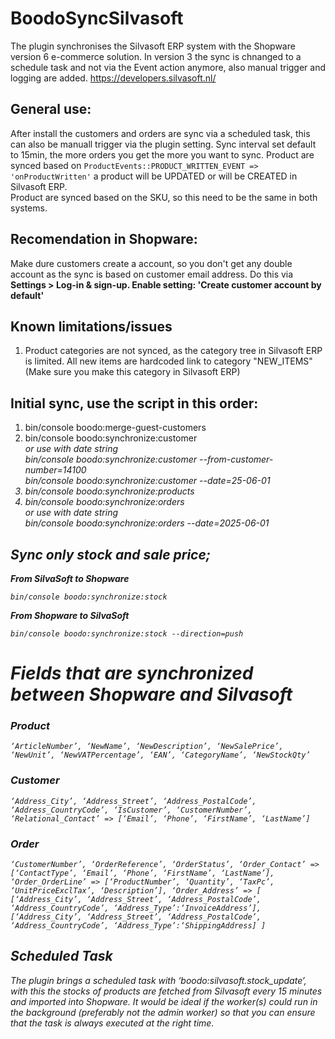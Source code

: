 # BoodoSyncSilvasoft
The plugin synchronises the Silvasoft ERP system with the Shopware version 6 e-commerce solution. In version 3 the sync is chnanged to a schedule task and not via the Event action anymore, also manual trigger and logging are added.
https://developers.silvasoft.nl/

## General use:
After install the customers and orders are sync via a scheduled task, this can also be manuall trigger via the plugin setting. Sync interval set default to 15min, the more orders you get the more you want to sync.
Product are synced based on ```ProductEvents::PRODUCT_WRITTEN_EVENT => 'onProductWritten'``` a product will be UPDATED or will be CREATED in Silvasoft ERP.
<br>
Product are synced based on the SKU, so this need to be the same in both systems.

## Recomendation in Shopware:
Make dure customers create a account, so you don't get any double account as the sync is based on customer email address. Do this via <b>Settings > Log-in & sign-up. Enable setting: 'Create customer account by default'</b>

## Known limitations/issues
1. Product categories are not synced, as the category tree in Silvasoft ERP is limited. All new items are hardcoded link to category "NEW_ITEMS" (Make sure you make this category in Silvasoft ERP)

## Initial sync, use the script in this order:
1. bin/console boodo:merge-guest-customers
2. bin/console boodo:synchronize:customer
<br><i>or use with date string<i>
<br>bin/console boodo:synchronize:customer --from-customer-number=14100
<br>bin/console boodo:synchronize:customer --date=25-06-01
4. bin/console boodo:synchronize:products
5. bin/console boodo:synchronize:orders
<br><i>or use with date string</i>
<br>bin/console boodo:synchronize:orders --date=2025-06-01


## Sync only stock and sale price;
**From SilvaSoft to Shopware**
```
bin/console boodo:synchronize:stock
```
**From Shopware to SilvaSoft**
```
bin/console boodo:synchronize:stock --direction=push
```

# Fields that are synchronized between Shopware and Silvasoft

### Product
```
‘ArticleNumber’, ‘NewName’, ‘NewDescription’, ‘NewSalePrice’, ‘NewUnit’, ‘NewVATPercentage’, ‘EAN’, ‘CategoryName’, ‘NewStockQty’
```
### Customer
```
‘Address_City’, ‘Address_Street’, ‘Address_PostalCode’, ‘Address_CountryCode’, ‘IsCustomer’, ‘CustomerNumber’, ‘Relational_Contact’ => [‘Email’, ‘Phone’, ‘FirstName’, ‘LastName’]
```
### Order
```
‘CustomerNumber’, ‘OrderReference’, ‘OrderStatus’, ‘Order_Contact’ => [‘ContactType’, ‘Email’, ‘Phone’, ‘FirstName’, ‘LastName’], ‘Order_OrderLine’ => [‘ProductNumber’, ‘Quantity’, ‘TaxPc’, ‘UnitPriceExclTax’, ‘Description’], ‘Order_Address’ => [ [‘Address_City’, ‘Address_Street’, ‘Address_PostalCode’, ‘Address_CountryCode’, ‘Address_Type’:‘InvoiceAddress’], [‘Address_City’, ‘Address_Street’, ‘Address_PostalCode’, ‘Address_CountryCode’, ‘Address_Type’:‘ShippingAddress] ]
```

## Scheduled Task
The plugin brings a scheduled task with ‘boodo:silvasoft.stock_update’, with this the stocks of products are fetched from Silvasoft every 15 minutes and imported into Shopware. It would be ideal if the worker(s) could run in the background (preferably not the admin worker) so that you can ensure that the task is always executed at the right time.
